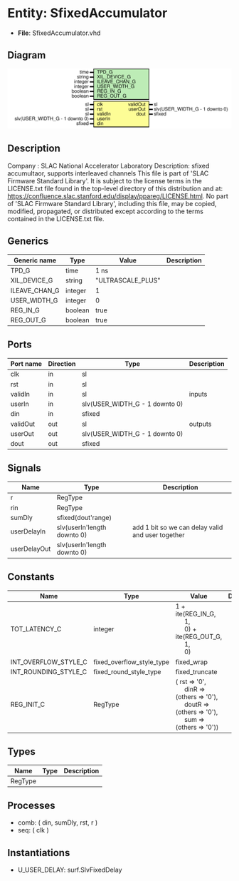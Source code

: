 # Entity: SfixedAccumulator

- **File**: SfixedAccumulator.vhd
## Diagram

![Diagram](SfixedAccumulator.svg "Diagram")
## Description

Company    : SLAC National Accelerator Laboratory
Description: sfixed accumultaor, supports interleaved channels
This file is part of 'SLAC Firmware Standard Library'.
It is subject to the license terms in the LICENSE.txt file found in the
top-level directory of this distribution and at:
   https://confluence.slac.stanford.edu/display/ppareg/LICENSE.html.
No part of 'SLAC Firmware Standard Library', including this file,
may be copied, modified, propagated, or distributed except according to
the terms contained in the LICENSE.txt file.
## Generics

| Generic name  | Type    | Value             | Description |
| ------------- | ------- | ----------------- | ----------- |
| TPD_G         | time    | 1 ns              |             |
| XIL_DEVICE_G  | string  | "ULTRASCALE_PLUS" |             |
| ILEAVE_CHAN_G | integer | 1                 |             |
| USER_WIDTH_G  | integer | 0                 |             |
| REG_IN_G      | boolean | true              |             |
| REG_OUT_G     | boolean | true              |             |
## Ports

| Port name | Direction | Type                           | Description |
| --------- | --------- | ------------------------------ | ----------- |
| clk       | in        | sl                             |             |
| rst       | in        | sl                             |             |
| validIn   | in        | sl                             | inputs      |
| userIn    | in        | slv(USER_WIDTH_G - 1 downto 0) |             |
| din       | in        | sfixed                         |             |
| validOut  | out       | sl                             | outputs     |
| userOut   | out       | slv(USER_WIDTH_G - 1 downto 0) |             |
| dout      | out       | sfixed                         |             |
## Signals

| Name         | Type                        | Description                                       |
| ------------ | --------------------------- | ------------------------------------------------- |
| r            | RegType                     |                                                   |
| rin          | RegType                     |                                                   |
| sumDly       | sfixed(dout'range)          |                                                   |
| userDelayIn  | slv(userIn'length downto 0) | add 1 bit so we can delay valid and user together |
| userDelayOut | slv(userIn'length downto 0) |                                                   |
## Constants

| Name                 | Type                      | Value                                                                                                                                                                                                                                      | Description |
| -------------------- | ------------------------- | ------------------------------------------------------------------------------------------------------------------------------------------------------------------------------------------------------------------------------------------ | ----------- |
| TOT_LATENCY_C        | integer                   |  1 + ite(REG_IN_G,<br><span style="padding-left:20px"> 1,<br><span style="padding-left:20px"> 0) + ite(REG_OUT_G,<br><span style="padding-left:20px"> 1,<br><span style="padding-left:20px"> 0)                                            |             |
| INT_OVERFLOW_STYLE_C | fixed_overflow_style_type |  fixed_wrap                                                                                                                                                                                                                                |             |
| INT_ROUNDING_STYLE_C | fixed_round_style_type    |  fixed_truncate                                                                                                                                                                                                                            |             |
| REG_INIT_C           | RegType                   |  (       rst     => '0',<br><span style="padding-left:20px">       dinR    => (others => '0'),<br><span style="padding-left:20px">       doutR   => (others => '0'),<br><span style="padding-left:20px">       sum     => (others => '0')) |             |
## Types

| Name    | Type | Description |
| ------- | ---- | ----------- |
| RegType |      |             |
## Processes
- comb: ( din, sumDly, rst, r )
- seq: ( clk )
## Instantiations

- U_USER_DELAY: surf.SlvFixedDelay
